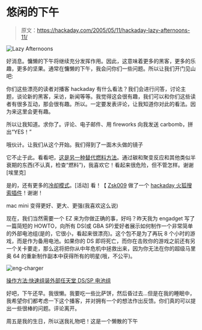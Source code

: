 # 悠闲的下午

> 原文：<https://hackaday.com/2005/05/11/hackaday-lazy-afternoons-11/>

![Lazy Afternoons](img/221f9ce0f34bb6e2a6bd9b3118af1d72.png)

好消息。慵懒的下午将继续充分发挥作用。因此，这意味着更多的黑客，更多的乐趣，更多的坚果。通常在慵懒的下午，我会问你们一些问题。所以让我们开门见山吧:

你们这些漂亮的读者对播客 hackaday 有什么看法？我们会进行问答，讨论主题，谈论新的黑客，采访，新闻等等。我觉得这会很有趣，我们可以和你们这些读者有很多互动，那会很有趣。所以。一定要发表评论，让我知道你对此的看法。因为来这里会更有趣。

所以让我知道。求你了。评论、电子邮件、用 fireworks 向我发送 carbomb，拼出“YES！”

哦伙计。让我们从这个开始。我们得到了一面木头做的镜子

它不止于此。看看吧，[这是另一种替代燃料方法](http://jlnlabs.online.fr/bingofuel/index.htm)。通过碳和聚变反应和其他类似半衰期的东西(不认真，检查“燃料”)，我喜欢它！看起来很危险，但不管怎样。谢谢[埃里克]

是的，还有更多的[冷却模式](http://www.g4tv.com/techtvvault/features/37474/Build_a_Submersion_Cooling_Case.html)。[活动]
看！【 [Zsk009](http://zsk009.diplomatheband.net/) 做了一个 [hackaday 火狐搜索插件](http://zsk009.diplomatheband.net/firefox)！谢谢！

mac mini 变得更好、更大、更强(我喜欢这么说)

现在，我们当然需要一个 EZ 来为你做正确的事，好吗？昨天我为 engadget 写了一篇简短的 HOWTO，向所有 DS(或 GBA SP)爱好者展示如何制作一个非常简单的外部电池组(是的，它很小，看起来很漂亮)。这个包不是为了再玩 8 个小时的游戏，而是作为备用电池。如果你的 DS 即将死亡，而你在击败你的游戏之前还有另一个关卡要走，那么这将把你从中年危机中拯救出来，因为你无法在你的超级马里奥 64 的重新制作副本中获得所有的明星(哦，不公平)。

![eng-charger](img/dbccede2c042ae0fa42cbdd7515cd5a6.png)

[操作方法:快速组装外部任天堂 DS/SP 电池组](http://engadget.com/entry/1234000093042918/)

好吧，下午还早。我很懒。我要吃一些比萨饼，然后昏过去…但是在我的睡眠中，我希望你们都考虑一下这个播客，并对拥有一个的想法作出反馈。你们真的可以提出一些很棒的问题。评论离开。

周五是我的生日，所以送我礼物吧！这是一个懒散的下午